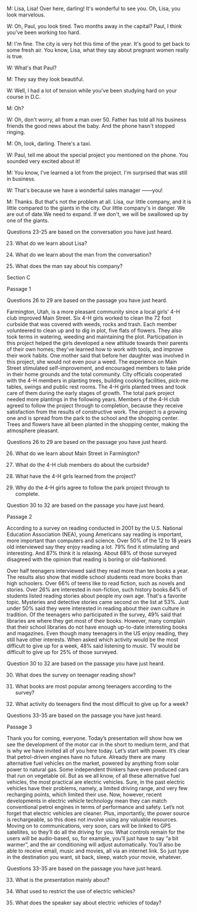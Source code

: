 M: Lisa, Lisa! Over here, darling! It's wonderful to see you. Oh, Lisa, you look marvelous.

W: Oh, Paul, you look tired. Two months away in the capital? Paul, I think you've been working too hard.

M: I'm fine. The city is very hot this time of the year. It's good to get back to some fresh air. You know, Lisa, what they say about pregnant women really is true.

W: What's that Paul?

M: They say they look beautiful.

W: Well, I had a lot of tension while you've been studying hard on your course in D.C.

M: Oh?

W: Oh, don't worry, all from a man over 50. Father has told all his business friends the good news about the baby. And the phone hasn't stopped ringing.

M: Oh, look, darling. There's a taxi.

W: Paul, tell me about the special project you mentioned on the phone. You sounded very excited about it!

M: You know, I've learned a lot from the project. I'm surprised that was still in business.

W: That's because we have a wonderful sales manager ——you!

M: Thanks. But that's not the problem at all. Lisa, our little company, and it is little compared to the giants in the city. Our little company's in danger. We are out of date.We need to expand. If we don't, we will be swallowed up by one of the giants.

Questions 23-25 are based on the conversation you have just heard.

23. What do we learn about Lisa?

24. What do we learn about the man from the conversation?

25. What does the man say about his company?

 

 

Section C

Passage 1

Questions 26 to 29 are based on the passage you have just heard.

Farmington, Utah, is a more pleasant community since a local girls' 4-H club improved Main Street. Six 4-H girls worked to clean the 72 foot curbside that was covered with weeds, rocks and trash. Each member volunteered to clean up and to dig in plot, five flats of flowers. They also took terms in watering, weeding and maintaining the plot. Participation in this project helped the girls developed a new attitude towards their parents of their own homes; they've learned how to work with tools, and improve their work habits. One mother said that before her daughter was involved in this project, she would not even pour a weed. The experience on Main Street stimulated self-improvement, and encouraged members to take pride in their home grounds and the total community. City officials cooperated with the 4-H members in planting trees, building cooking facilities, pick-me tables, swings and public rest rooms. The 4-H girls planted trees and took care of them during the early stages of growth. The total park project needed more plantings in the following years. Members of the 4-H club agreed to follow the project through to completion, because they receive satisfaction from the results of constructive work. The project is a growing one and is spread from the park to the school and the shopping center. Trees and flowers have all been planted in the shopping center, making the atmosphere pleasant.

Questions 26 to 29 are based on the passage you have just heard.

26. What do we learn about Main Street in Farmington?

27. What do the 4-H club members do about the curbside?

28. What have the 4-H girls learned from the project?

29. Why do the 4-H girls agree to follow the park project through to complete.

Question 30 to 32 are based on the passage you have just heard.

Passage 2

According to a survey on reading conducted in 2001 by the U.S. National Education Association (NEA), young Americans say reading is important, more important than computers and science. Over 50% of the 12 to 18 years old interviewed say they enjoy reading a lot. 79% find it stimulating and interesting. And 87% think it is relaxing. About 68% of those surveyed disagreed with the opinion that reading is    boring or old-fashioned.

Over half teenagers interviewed said they read more than ten books a year. The results also show that middle school students read more books than high schoolers. Over 66% of teens like to read fiction, such as novels and stories. Over 26% are interested in non-fiction, such history books.64% of students listed reading stories about people my own age. That's a favorite topic. Mysteries and detective stories came second on the list at 53%. Just under 50% said they were interested in reading about their own culture in tradition. Of the teenagers who participated in the survey, 49% said that libraries are where they get most of their books. However, many complain that their school libraries do not have enough up-to-date interesting books and magazines. Even though many teenagers in the US enjoy reading, they still have other interests. When asked which activity would be the most difficult to give up for a week, 48% said listening to music. TV would be difficult to give up for 25% of those surveyed.

Question 30 to 32 are based on the passage you have just heard.

30. What does the survey on teenager reading show?

31. What books are most popular among teenagers according to the survey?

32. What activity do teenagers find the most difficult to give up for a week?

Questions 33-35 are based on the passage you have just heard.

Passage 3

Thank you for coming, everyone. Today’s presentation will show how we see the development of the motor car in the short to medium term, and that is why we have invited all of you here today. Let’s start with power. It’s clear that petrol-driven engines have no future. Already there are many alternative fuel vehicles on the market, powered by anything from solar power to natural gas. Some independent thinkers have even produced cars that run on vegetable oil. But as we all know, of all these alternative fuel vehicles, the most practical are electric vehicles. Sure, in the past electric vehicles have their problems, namely, a limited driving range, and very few recharging points, which limited their use. Now, however, recent developments in electric vehicle technology mean they can match conventional petrol engines in terms of performance and safety. Let’s not forget that electric vehicles are cleaner. Plus, importantly, the power source is rechargeable, so this does not involve using any valuable resources. Moving on to communications, very soon, cars will be linked to GPS satellites, so they’ll do all the driving for you. What controls remain for the users will be audio-based, so, for example, you’ll just have to say “a bit warmer”, and the air conditioning will adjust automatically. You’ll also be able to receive email, music and movies, all via an internet link. So just type in the destination you want, sit back, sleep, watch your movie, whatever.

Questions 33-35 are based on the passage you have just heard.

33. What is the presentation mainly about?

34. What used to restrict the use of electric vehicles?

35. What does the speaker say about electric vehicles of today?
